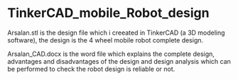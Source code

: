 # TinkerCAD_mobile_Robot_design

Arsalan.stl is the design file which i creeated in TinkerCAD  (a 3D modeling software), the design is the 4 wheel  mobile robot complete  design.

Arsalan_CAD.docx is the word file which explains the  complete design, advantages and disadvantages of the design and design analysis which can be performed to check
the robot design is reliable or not.
